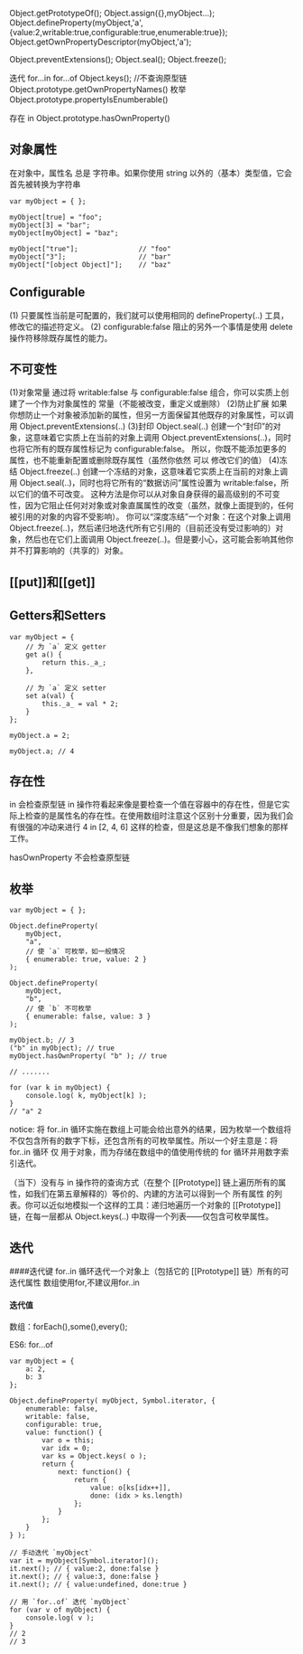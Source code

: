 Object.getPrototypeOf();
Object.assign({},myObject...);
Object.defineProperty(myObject,'a',{value:2,writable:true,configurable:true,enumerable:true});
Object.getOwnPropertyDescriptor(myObject,'a');

Object.preventExtensions();
Object.seal();
Object.freeze();

迭代
for...in
for...of
Object.keys();  //不查询原型链
Object.prototype.getOwnPropertyNames()
枚举
Object.prototype.propertyIsEnumberable()

存在
in
Object.prototype.hasOwnProperty()

## 对象属性
在对象中，属性名 总是 字符串。如果你使用 string 以外的（基本）类型值，它会首先被转换为字符串
```
var myObject = { };

myObject[true] = "foo";
myObject[3] = "bar";
myObject[myObject] = "baz";

myObject["true"];				// "foo"
myObject["3"];					// "bar"
myObject["[object Object]"];	// "baz"
```

## Configurable

(1) 只要属性当前是可配置的，我们就可以使用相同的 defineProperty(..) 工具，修改它的描述符定义。
(2) configurable:false 阻止的另外一个事情是使用 delete 操作符移除既存属性的能力。

## 不可变性
(1)对象常量
   通过将 writable:false 与 configurable:false 组合，你可以实质上创建了一个作为对象属性的 常量（不能被改变，重定义或删除）
(2)防止扩展
   如果你想防止一个对象被添加新的属性，但另一方面保留其他既存的对象属性，可以调用 Object.preventExtensions(..)
(3)封印
   Object.seal(..) 创建一个“封印”的对象，这意味着它实质上在当前的对象上调用 Object.preventExtensions(..)，同时也将它所有的既存属性标记为 configurable:false。
   所以，你既不能添加更多的属性，也不能重新配置或删除既存属性（虽然你依然 可以 修改它们的值）
(4)冻结
   Object.freeze(..) 创建一个冻结的对象，这意味着它实质上在当前的对象上调用 Object.seal(..)，同时也将它所有的“数据访问”属性设置为 writable:false，所以它们的值不可改变。
   这种方法是你可以从对象自身获得的最高级别的不可变性，因为它阻止任何对对象或对象直属属性的改变（虽然，就像上面提到的，任何被引用的对象的内容不受影响）。
   你可以“深度冻结”一个对象：在这个对象上调用 Object.freeze(..)，然后递归地迭代所有它引用的（目前还没有受过影响的）对象，然后也在它们上面调用 Object.freeze(..)。但是要小心，这可能会影响其他你并不打算影响的（共享的）对象。

## [[put]]和[[get]]

## Getters和Setters
```
var myObject = {
	// 为 `a` 定义 getter
	get a() {
		return this._a_;
	},

	// 为 `a` 定义 setter
	set a(val) {
		this._a_ = val * 2;
	}
};

myObject.a = 2;

myObject.a; // 4
```

## 存在性
in  会检查原型链
in 操作符看起来像是要检查一个值在容器中的存在性，但是它实际上检查的是属性名的存在性。在使用数组时注意这个区别十分重要，因为我们会有很强的冲动来进行 4 in [2, 4, 6] 这样的检查，但是这总是不像我们想象的那样工作。

hasOwnProperty  不会检查原型链

## 枚举
```
var myObject = { };

Object.defineProperty(
	myObject,
	"a",
	// 使 `a` 可枚举，如一般情况
	{ enumerable: true, value: 2 }
);

Object.defineProperty(
	myObject,
	"b",
	// 使 `b` 不可枚举
	{ enumerable: false, value: 3 }
);

myObject.b; // 3
("b" in myObject); // true
myObject.hasOwnProperty( "b" ); // true

// .......

for (var k in myObject) {
	console.log( k, myObject[k] );
}
// "a" 2
```

notice: 将 for..in 循环实施在数组上可能会给出意外的结果，因为枚举一个数组将不仅包含所有的数字下标，还包含所有的可枚举属性。所以一个好主意是：将 for..in 循环 仅 用于对象，而为存储在数组中的值使用传统的 for 循环并用数字索引迭代。

（当下）没有与 in 操作符的查询方式（在整个 [[Prototype]] 链上遍历所有的属性，如我们在第五章解释的）等价的、内建的方法可以得到一个 所有属性 的列表。你可以近似地模拟一个这样的工具：递归地遍历一个对象的 [[Prototype]] 链，在每一层都从 Object.keys(..) 中取得一个列表——仅包含可枚举属性。


## 迭代
####迭代键
for..in 循环迭代一个对象上（包括它的 [[Prototype]] 链）所有的可迭代属性
数组使用for,不建议用for..in

#### 迭代值
数组：forEach(),some(),every();

ES6: for...of
```
var myObject = {
	a: 2,
	b: 3
};

Object.defineProperty( myObject, Symbol.iterator, {
	enumerable: false,
	writable: false,
	configurable: true,
	value: function() {
		var o = this;
		var idx = 0;
		var ks = Object.keys( o );
		return {
			next: function() {
				return {
					value: o[ks[idx++]],
					done: (idx > ks.length)
				};
			}
		};
	}
} );

// 手动迭代 `myObject`
var it = myObject[Symbol.iterator]();
it.next(); // { value:2, done:false }
it.next(); // { value:3, done:false }
it.next(); // { value:undefined, done:true }

// 用 `for..of` 迭代 `myObject`
for (var v of myObject) {
	console.log( v );
}
// 2
// 3
```
